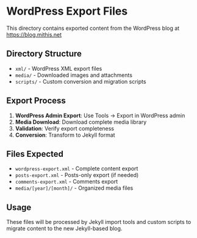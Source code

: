 # WordPress Export Files

This directory contains exported content from the WordPress blog at https://blog.mithis.net

## Directory Structure

- `xml/` - WordPress XML export files
- `media/` - Downloaded images and attachments  
- `scripts/` - Custom conversion and migration scripts

## Export Process

1. **WordPress Admin Export**: Use Tools → Export in WordPress admin
2. **Media Download**: Download complete media library
3. **Validation**: Verify export completeness
4. **Conversion**: Transform to Jekyll format

## Files Expected

- `wordpress-export.xml` - Complete content export
- `posts-export.xml` - Posts-only export (if needed)
- `comments-export.xml` - Comments export
- `media/[year]/[month]/` - Organized media files

## Usage

These files will be processed by Jekyll import tools and custom scripts to migrate content to the new Jekyll-based blog.